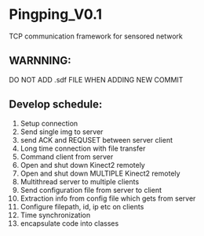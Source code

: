 # Pingping_V0.1
TCP communication framework for sensored network


## WARNNING:
DO NOT ADD .sdf FILE WHEN ADDING NEW COMMIT


## Develop schedule:
  1. Setup connection
  2. Send single img to server
  3. send ACK and REQUSET between server client
  4. Long time connection with file transfer
  5. Command client from server
  6. Open and shut down Kinect2 remotely
  7. Open and shut down MULTIPLE Kinect2 remotely
  8. Multithread server to multiple clients
  9. Send configuration file from server to client
  10. Extraction info from config file which gets from server
  11. Configure filepath, id, ip etc on clients
  12. Time synchronization
  13. encapsulate code into classes

